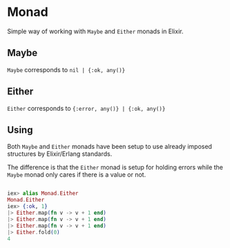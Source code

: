 # Monad

Simple way of working with `Maybe` and `Either` monads in Elixir.

## Maybe
`Maybe` corresponds to `nil | {:ok, any()}`

## Either
`Either` corresponds to `{:error, any()} | {:ok, any()}`

## Using
Both `Maybe` and `Either` monads have been setup to use already imposed structures by Elixir/Erlang standards.

The difference is that the `Either` monad is setup for holding errors while the `Maybe` monad only cares if there is a value or not.

```elixir

iex> alias Monad.Either
Monad.Either
iex> {:ok, 1}
|> Either.map(fn v -> v + 1 end)
|> Either.map(fn v -> v + 1 end)
|> Either.map(fn v -> v + 1 end)
|> Either.fold(0)
4
```